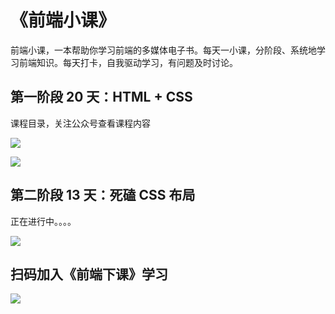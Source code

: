 # 《前端小课》
前端小课，一本帮助你学习前端的多媒体电子书。每天一小课，分阶段、系统地学习前端知识。每天打卡，自我驱动学习，有问题及时讨论。



## 第一阶段 20 天：HTML + CSS

课程目录，关注公众号查看课程内容

![](https://github.com/lefex/FE/blob/master/asset/1cover.png)

![](https://github.com/lefex/FE/blob/master/asset/1enter.png)


## 第二阶段 13 天：死磕 CSS 布局

正在进行中。。。。

![](https://github.com/lefex/FE/blob/master/asset/css-layout.png)


## 扫码加入《前端下课》学习
![](https://github.com/lefex/FE/blob/master/asset/qrcode.png)
